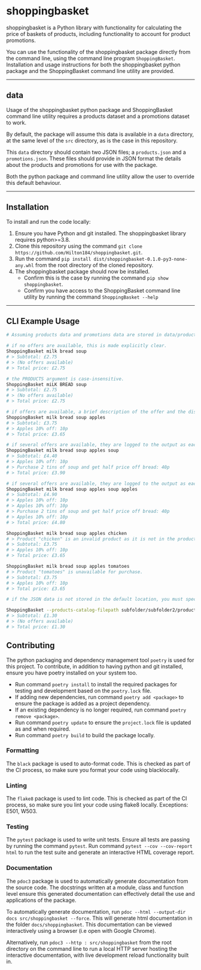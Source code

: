 # shoppingbasket

shoppingbasket is a Python library with functionality for calculating the price of baskets of products, including functionality to account for product promotions.

You can use the functionality of the shoppingbasket package directly from the command line, using the command line program `ShoppingBasket`. Installation and usage instructions for both the shoppingbasket python package and the ShoppingBasket command line utility are provided.


---
## data

Usage of the shoppingbasket python package and ShoppingBasket command line utility requires a products dataset and a promotions dataset to work.

By default, the package will assume this data is available in a `data` directory, at the same level of the `src` directory, as is the case in this repository.

This `data` directory should contain two JSON files; a `products.json` and a `promotions.json`. These files should provide in JSON format the details about the products and promotions for use with the package.

Both the python package and command line utility allow the user to override this default behaviour.

---
## Installation

To install and run the code locally:
1) Ensure you have Python and git installed. The shoppingbasket library requires python>=3.8.
2) Clone this repository using the command `git clone https://github.com/Hilton184/shoppingbasket.git`.
3) Run the command `pip install dist/shoppingbasket-0.1.0-py3-none-any.whl` from the root directory of the cloned repository.
4) The shoppingbasket package should now be installed.
    - Confirm this is the case by running the command `pip show shoppingbasket`.
    - Confirm you have access to the ShoppingBasket command line utility by running the command `ShoppingBasket --help`

---
## CLI Example Usage

```bash
# Assuming products data and promotions data are stored in data/products.json and data/promotions.json respectively, relative to the current working directory:

# if no offers are available, this is made explicitly clear.
ShoppingBasket milk bread soup
# > Subtotal: £2.75
# > (No offers available)
# > Total price: £2.75

# the PRODUCTS argument is case-insensitive.
ShoppingBasket miLK BREAD soup
# > Subtotal: £2.75
# > (No offers available)
# > Total price: £2.75

# if offers are available, a brief description of the offer and the discount obtained is provided.
ShoppingBasket milk bread soup apples
# > Subtotal: £3.75
# > Apples 10% off: 10p
# > Total price: £3.65

# if several offers are available, they are logged to the output as each offer is applied.
ShoppingBasket milk bread soup apples soup
# > Subtotal: £4.40
# > Apples 10% off: 10p
# > Purchase 2 tins of soup and get half price off bread: 40p
# > Total price: £3.90

# if several offers are available, they are logged to the output as each offer is applied, including for the same offer being applied multiple times when applicable.
ShoppingBasket milk bread soup apples soup apples
# > Subtotal: £4.90
# > Apples 10% off: 10p
# > Apples 10% off: 10p
# > Purchase 2 tins of soup and get half price off bread: 40p
# > Apples 10% off: 10p
# > Total price: £4.80

ShoppingBasket milk bread soup apples chicken
# > Product "chicken" is an invalid product as it is not in the products data.
# > Subtotal: £3.75
# > Apples 10% off: 10p
# > Total price: £3.65

ShoppingBasket milk bread soup apples tomatoes
# > Product "tomatoes" is unavailable for purchase.
# > Subtotal: £3.75
# > Apples 10% off: 10p
# > Total price: £3.65

# if the JSON data is not stored in the default location, you must specify the location using the --products-catalog-filepath and --promotions-catalog-filepath command line options. For example:

ShoppingBasket --products-catalog-filepath subfolder/subfolder2/products.json --promotions-catalog-filepath subfolder/subfolder2/products.json milk
# > Subtotal: £1.30
# > (No offers available)
# > Total price: £1.30
```

## Contributing

The python packaging and dependency management tool `poetry` is used for this project. To contribute, in addition to having python and git installed, ensure you have poetry installed on your system too.

- Run command `poetry install` to install the required packages for testing and development based on the `poetry.lock` file.
- If adding new dependencies, run command `poetry add <package>` to ensure the package is added as a project dependency.
- If an existing dependency is no longer required, run command `poetry remove <package>`.
- Run command `poetry update` to ensure the `project.lock` file is updated as and when required.
- Run command `poetry build` to build the package locally.

### Formatting

The `black` package is used to auto-format code. This is checked as part of the CI process, so make sure you format your code using blacklocally.

### Linting

The `flake8` package is used to lint code. This is checked as part of the CI process, so make sure you lint your code using flake8 locally. Exceptions: E501, W503.

### Testing

The `pytest` package is used to write unit tests. Ensure all tests are passing by running the command `pytest`. Run command `pytest --cov --cov-report html` to run the test suite and generate an interactive HTML coverage report.

### Documentation

The `pdoc3` package is used to automatically generate documentation from the source code. The docstrings written at a module, class and function level ensure this generated documentation can effectively detail the use and applications of the package.

To automatically generate documentation, run `pdoc --html --output-dir docs src/shoppingbasket --force`. This will generate html documentation in the folder `docs/shoppingbasket`. This documentation can be viewed interactively using a browser (i.e open with Google Chrome).

Alternatively, run `pdoc3 --http : src/shoppingbasket` from the root directory on the command line to run a local HTTP server hosting the interactive documentation, with live development reload functionality built in.
